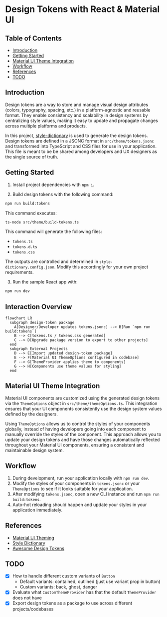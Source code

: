# Design Tokens with React & Material UI

## Table of Contents

- [Introduction](#introduction)
- [Getting Started](#getting-started)
- [Material UI Theme Integration](#material-ui-theme-integration)
- [Workflow](#workflow)
- [References](#references)
- [TODO](#todo)

## Introduction

Design tokens are a way to store and manage visual design attributes (colors, typography, spacing, etc.) in a platform-agnostic and reusable format. They enable consistency and scalability in design systems by centralizing style values, making it easy to update and propagate changes across multiple platforms and products.

In this project, [style-dictionary](https://styledictionary.com/getting-started/installation/) is used to generate the design tokens. Design tokens are defined in a JSONC format in `src/theme/tokens.jsonc` and transformed into TypeScript and CSS files for use in your application. This file is meant to be be shared among developers and UX designers as the single source of truth.

## Getting Started

1. Install project dependencies with `npm i`.

2. Build design tokens with the following command:

```sh
npm run build:tokens
```

This command executes:

```sh
ts-node src/theme/build-tokens.ts
```

This command will generate the following files:

- `tokens.ts`
- `tokens.d.ts`
- `tokens.css`

The outputs are controlled and determined in `style-dictionary.config.json`. Modify this accordingly for your own project requirements.

3. Run the sample React app with:

```sh
npm run dev
```

## Interaction Overview

```mermaid
flowchart LR
  subgraph design-token package
    A[Designer/Developer updates tokens.jsonc] --> B[Run `npm run build:tokens`]
    B --> C[tokens.ts / tokens.css generated]
    C --> D[Upgrade package version to export to other projects]
  end
  subgraph External Projects
    D --> E[Import updated design-token package]
    E --> F[Material UI ThemeOptions configured in codebase]
    F --> G[ThemeProvider applies theme to components]
    G --> H[Components use theme values for styling]
  end
```

## Material UI Theme Integration

Material UI components are customized using the generated design tokens via the `ThemeOptions` object in `src/theme/themeOptions.ts`. This integration ensures that your UI components consistently use the design system values defined by the designers.

Using `ThemeOptions` allows us to control the styles of your components globally, instead of having developers going into each component to manually override the styles of the component. This approach allows you to update your design tokens and have those changes automatically reflected throughout your Material UI components, ensuring a consistent and maintainable design system.

## Workflow

1. During development, run your application locally with `npm run dev`.
2. Modify the styles of your components in `tokens.jsonc` or your `ThemeOptions` to see if it looks suitable for your application.
3. After modifying `tokens.jsonc`, open a new CLI instance and run `npm run build:tokens`.
4. Auto-hot reloading should happen and update your styles in your application immediately.

## References

- [Material UI Theming](https://mui.com/material-ui/customization/theming/)
- [Style Dictionary](https://styledictionary.com/getting-started/installation/)
- [Awesome Design Tokens](https://github.com/sturobson/Awesome-Design-Tokens)

## TODO

- [x] How to handle different custom variants of `Button`
  - Default variants: contained, outlined (just use variant prop in button)
  - Custom variants: back, ghost, danger
- [x] Evaluate what `CustomThemeProvider` has that the default `ThemeProvider` does not have
- [x] Export design tokens as a package to use across different projects/codebases
